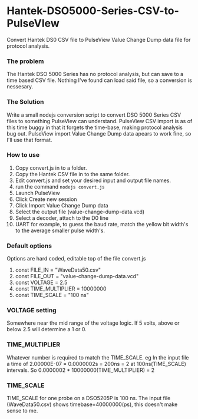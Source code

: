 # Hantek-DSO5000-Series-CSV-to-PulseVIew
Convert Hantek DS0 CSV file to PulseView Value Change Dump data file for protocol analysis.

### The problem
The Hantek DSO 5000 Series has no protocol analysis, but can save to a time based CSV file.
Nothing I've found can load said file, so a conversion is nessesary.

### The Solution
Write a small nodejs conversion script to convert DSO 5000 Series CSV files to something PulseView can understand.
PulseView CSV import is as of this time buggy in that it forgets the time-base, making protocol analysis bug out.
PulseView import Value Change Dump data apears to work fine, so I'll use that format.

### How to use
1. Copy convert.js in to a folder.
2. Copy the Hantek CSV file in to the same folder.
3. Edit convert.js and set your desired input and output file names.
4. run the command `nodejs convert.js`
5. Launch PulseView
6. Click Create new session
7. Click Import Value Change Dump data
8. Select the output file (value-change-dump-data.vcd)
9. Select a decoder, attach to the D0 line
10. UART for example, to guess the baud rate, match the yellow bit width's to the average smaller pulse width's.

### Default options
Options are hard coded, editable top of the file convert.js
1. const FILE_IN			    = "WaveData50.csv"
2. const FILE_OUT			    = "value-change-dump-data.vcd"
3. const VOLTAGE			    = 2.5
4. const TIME_MULTIPLIER 	= 10000000
5. const TIME_SCALE 		  = "100 ns"

### VOLTAGE setting
Somewhere near the mid range of the voltage logic. If 5 volts, above or below 2.5 will determine a 1 or 0.

### TIME_MULTIPLIER
Whatever number is required to match the TIME_SCALE. eg In the input file a time of 2.00000E-07 = 0.0000002s = 200ns = 2 at 100ns(TIME_SCALE) intervals.
So 0.0000002 * 10000000(TIME_MULTIPLIER) = 2

### TIME_SCALE
TIME_SCALE for one probe on a DSO5205P is 100 ns.
The input file (WaveData50.csv) shows timebase=40000000(ps), this doesn't make sense to me.

